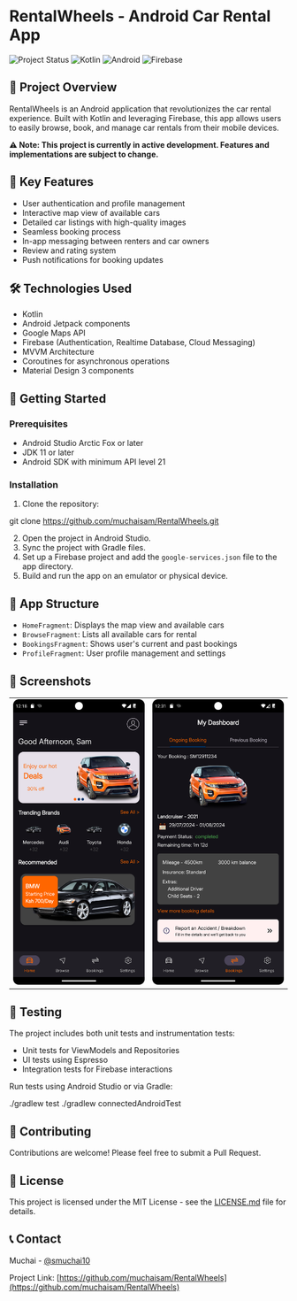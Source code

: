 # RentalWheels - Android Car Rental App

![Project Status](https://img.shields.io/badge/status-in%20progress-yellow)
![Kotlin](https://img.shields.io/badge/kotlin-%230095D5.svg?style=for-the-badge&logo=kotlin&logoColor=white)
![Android](https://img.shields.io/badge/Android-3DDC84?style=for-the-badge&logo=android&logoColor=white)
![Firebase](https://img.shields.io/badge/firebase-%23039BE5.svg?style=for-the-badge&logo=firebase)

## 🚗 Project Overview

RentalWheels is an Android application that revolutionizes the car rental experience. Built with Kotlin and leveraging Firebase, this app allows users to easily browse, book, and manage car rentals from their mobile devices.

**⚠️ Note: This project is currently in active development. Features and implementations are subject to change.**

## 🌟 Key Features

- User authentication and profile management
- Interactive map view of available cars
- Detailed car listings with high-quality images
- Seamless booking process
- In-app messaging between renters and car owners
- Review and rating system
- Push notifications for booking updates

## 🛠 Technologies Used

- Kotlin
- Android Jetpack components
- Google Maps API
- Firebase (Authentication, Realtime Database, Cloud Messaging)
- MVVM Architecture
- Coroutines for asynchronous operations
- Material Design 3 components

## 🚀 Getting Started

### Prerequisites

- Android Studio Arctic Fox or later
- JDK 11 or later
- Android SDK with minimum API level 21

### Installation

1. Clone the repository:

git clone https://github.com/muchaisam/RentalWheels.git


2. Open the project in Android Studio.
3. Sync the project with Gradle files.
4. Set up a Firebase project and add the `google-services.json` file to the app directory.
5. Build and run the app on an emulator or physical device.

## 📱 App Structure

- `HomeFragment`: Displays the map view and available cars
- `BrowseFragment`: Lists all available cars for rental
- `BookingsFragment`: Shows user's current and past bookings
- `ProfileFragment`: User profile management and settings


## 📸 Screenshots

<table>
  <tr>
    <td><img src="https://github.com/muchaisam/Rentalwheels/blob/main/screenshots/home.png" alt="App Homepage screenshot" width="300"/></td>
    <td><img src="https://github.com/muchaisam/Rentalwheels/blob/main/screenshots/Booking.png" alt="Booking Screenshot" width="300"/></td>
  </tr>
</table>

## 🧪 Testing

The project includes both unit tests and instrumentation tests:

- Unit tests for ViewModels and Repositories
- UI tests using Espresso
- Integration tests for Firebase interactions

Run tests using Android Studio or via Gradle:

./gradlew test
./gradlew connectedAndroidTest


## 🤝 Contributing

Contributions are welcome! Please feel free to submit a Pull Request.

## 📄 License

This project is licensed under the MIT License - see the [LICENSE.md](LICENSE.md) file for details.

## 📞 Contact

Muchai - [@smuchai10](https://twitter.com/smuchai10) 

Project Link: [https://github.com/muchaisam/RentalWheels](https://github.com/muchaisam/RentalWheels)